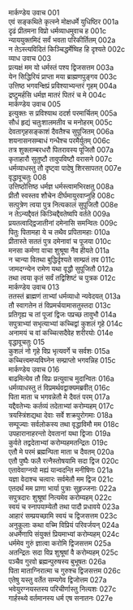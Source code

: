 मार्कण्डेय उवाच	001  
एवं सङ्कथिते कृत्स्ने मोक्षधर्मे युधिष्ठिर	001a  
दृढं प्रीतमना विप्रो धर्मव्याधमुवाच ह	001c  
न्याययुक्तमिदं सर्वं भवता परिकीर्तितम्	002a  
न तेऽस्त्यविदितं किञ्चिद्धर्मेष्विह हि दृश्यते	002c  
व्याध उवाच	003  
प्रत्यक्षं मम यो धर्मस्तं पश्य द्विजसत्तम	003a  
येन सिद्धिरियं प्राप्ता मया ब्राह्मणपुङ्गव	003c  
उत्तिष्ठ भगवन्क्षिप्रं प्रविश्याभ्यन्तरं गृहम्	004a  
द्रष्टुमर्हसि धर्मज्ञ मातरं पितरं च मे	004c  
मार्कण्डेय उवाच	005  
इत्युक्तः स प्रविश्याथ ददर्श परमार्चितम्	005a  
सौधं हृद्यं चतुःशालमतीव च मनोहरम्	005c  
देवतागृहसङ्काशं दैवतैश्च सुपूजितम्	006a  
शयनासनसम्बाधं गन्धैश्च परमैर्युतम्	006c  
तत्र शुक्लाम्बरधरौ पितरावस्य पूजितौ	007a  
कृताहारौ सुतुष्टौ तावुपविष्टौ वरासने	007c  
धर्मव्याधस्तु तौ दृष्ट्वा पादेषु शिरसापतत्	007e  
वृद्धावूचतुः	008  
उत्तिष्ठोत्तिष्ठ धर्मज्ञ धर्मस्त्वामभिरक्षतु	008a  
प्रीतौ स्वस्तव शौचेन दीर्घमायुरवाप्नुहि	008c  
सत्पुत्रेण त्वया पुत्र नित्यकालं सुपूजितौ	008e  
न तेऽन्यद्दैवतं किञ्चिद्दैवतेष्वपि वर्तते	009a  
प्रयतत्वाद्द्विजातीनां दमेनासि समन्वितः	009c  
पितुः पितामहा ये च तथैव प्रपितामहाः	010a  
प्रीतास्ते सततं पुत्र दमेनावां च पूजया	010c  
मनसा कर्मणा वाचा शुश्रूषा नैव हीयते	011a  
न चान्या वितथा बुद्धिर्दृश्यते साम्प्रतं तव	011c  
जामदग्न्येन रामेण यथा वृद्धौ सुपूजितौ	012a  
तथा त्वया कृतं सर्वं तद्विशिष्टं च पुत्रक	012c  
मार्कण्डेय उवाच	013  
ततस्तं ब्राह्मणं ताभ्यां धर्मव्याधो न्यवेदयत्	013a  
तौ स्वागतेन तं विप्रमर्चयामासतुस्तदा	013c  
प्रतिगृह्य च तां पूजां द्विजः पप्रच्छ तावुभौ	014a  
सपुत्राभ्यां सभृत्याभ्यां कच्चिद्वां कुशलं गृहे	014c  
अनामयं च वां कच्चित्सदैवेह शरीरयोः	014e  
वृद्धावूचतुः	015  
कुशलं नो गृहे विप्र भृत्यवर्गे च सर्वशः	015a  
कच्चित्त्वमप्यविघ्नेन सम्प्राप्तो भगवन्निह	015c  
मार्कण्डेय उवाच	016  
बाढमित्येव तौ विप्रः प्रत्युवाच मुदान्वितः	016a  
धर्मव्याधस्तु तं विप्रमर्थवद्वाक्यमब्रवीत्	016c  
पिता माता च भगवन्नेतौ मे दैवतं परम्	017a  
यद्दैवतेभ्यः कर्तव्यं तदेताभ्यां करोम्यहम्	017c  
त्रयस्त्रिंशद्यथा देवाः सर्वे शक्रपुरोगमाः	018a  
सम्पूज्याः सर्वलोकस्य तथा वृद्धाविमौ मम	018c  
उपहारानाहरन्तो देवतानां यथा द्विजाः	019a  
कुर्वते तद्वदेताभ्यां करोम्यहमतन्द्रितः	019c  
एतौ मे परमं ब्रह्मन्पिता माता च दैवतम्	020a  
एतौ पुष्पैः फलै रत्नैस्तोषयामि सदा द्विज	020c  
एतावेवाग्नयो मह्यं यान्वदन्ति मनीषिणः	021a  
यज्ञा वेदाश्च चत्वारः सर्वमेतौ मम द्विज	021c  
एतदर्थं मम प्राणा भार्या पुत्राः सुहृज्जनाः	022a  
सपुत्रदारः शुश्रूषां नित्यमेव करोम्यहम्	022c  
स्वयं च स्नापयाम्येतौ तथा पादौ प्रधावये	023a  
आहारं सम्प्रयच्छामि स्वयं च द्विजसत्तम	023c  
अनुकूलाः कथा वच्मि विप्रियं परिवर्जयन्	024a  
अधर्मेणापि संयुक्तं प्रियमाभ्यां करोम्यहम्	024c  
धर्ममेव गुरुं ज्ञात्वा करोमि द्विजसत्तम	025a  
अतन्द्रितः सदा विप्र शुश्रूषां वै करोम्यहम्	025c  
पञ्चैव गुरवो ब्रह्मन्पुरुषस्य बुभूषतः	026a  
पिता माताग्निरात्मा च गुरुश्च द्विजसत्तम	026c  
एतेषु यस्तु वर्तेत सम्यगेव द्विजोत्तम	027a  
भवेयुरग्नयस्तस्य परिचीर्णास्तु नित्यशः	027c  
गार्हस्थ्ये वर्तमानस्य धर्म एष सनातनः	027e  
